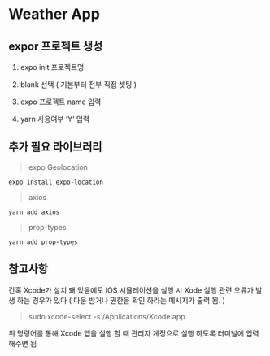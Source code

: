 # Weather App

## expor 프로젝트 생성

1. expo init 프로젝트명

2. blank 선택 ( 기본부터 전부 직접 셋팅 )

3. expo 프로젝트 name 입력

4. yarn 사용여부 ‘Y’ 입력

## 추가 필요 라이브러리

> expo Geolocation

```
expo install expo-location
```

> axios

```
yarn add axios
```

> prop-types

```
yarn add prop-types
```

## 참고사항

간혹 Xcode가 설치 돼 있음에도 IOS 시뮬레이션을 실행 시
Xode 실행 관련 오류가 발생 하는 경우가 있다
( 다운 받거나 권한을 확인 하라는 메시지가 출력 됨. )

> sudo xcode-select -s /Applications/Xcode.app

위 명령어를 통해 Xcode 앱을 실행 할 때 관리자 계정으로 실행 하도록 터미널에 입력 해주면 됨
